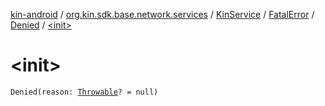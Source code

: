 [kin-android](../../../../index.md) / [org.kin.sdk.base.network.services](../../../index.md) / [KinService](../../index.md) / [FatalError](../index.md) / [Denied](index.md) / [&lt;init&gt;](./-init-.md)

# &lt;init&gt;

`Denied(reason: `[`Throwable`](https://kotlinlang.org/api/latest/jvm/stdlib/kotlin/-throwable/index.html)`? = null)`